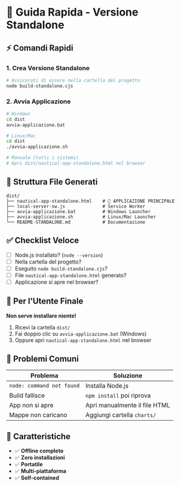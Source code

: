 # 🚀 Guida Rapida - Versione Standalone

## ⚡ Comandi Rapidi

### 1. Crea Versione Standalone
```bash
# Assicurati di essere nella cartella del progetto
node build-standalone.cjs
```

### 2. Avvia Applicazione
```bash
# Windows
cd dist
avvia-applicazione.bat

# Linux/Mac  
cd dist
./avvia-applicazione.sh

# Manuale (tutti i sistemi)
# Apri dist/nautical-app-standalone.html nel browser
```

## 📁 Struttura File Generati

```
dist/
├── nautical-app-standalone.html    # 🎯 APPLICAZIONE PRINCIPALE
├── local-server-sw.js              # Service Worker
├── avvia-applicazione.bat          # Windows Launcher
├── avvia-applicazione.sh           # Linux/Mac Launcher
└── README-STANDALONE.md            # Documentazione
```

## ✅ Checklist Veloce

- [ ] Node.js installato? (`node --version`)
- [ ] Nella cartella del progetto?
- [ ] Eseguito `node build-standalone.cjs`?
- [ ] File `nautical-app-standalone.html` generato?
- [ ] Applicazione si apre nel browser?

## 🎯 Per l'Utente Finale

**Non serve installare niente!**
1. Ricevi la cartella `dist/`
2. Fai doppio clic su `avvia-applicazione.bat` (Windows)
3. Oppure apri `nautical-app-standalone.html` nel browser

## 🔧 Problemi Comuni

| Problema | Soluzione |
|----------|-----------|
| `node: command not found` | Installa Node.js |
| Build fallisce | `npm install` poi riprova |
| App non si apre | Apri manualmente il file HTML |
| Mappe non caricano | Aggiungi cartella `charts/` |

## 📱 Caratteristiche

- ✅ **Offline completo**
- ✅ **Zero installazioni** 
- ✅ **Portatile**
- ✅ **Multi-piattaforma**
- ✅ **Self-contained**